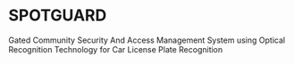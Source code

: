 # SPOTGUARD
Gated Community Security And Access Management System using Optical Recognition Technology for Car License Plate Recognition

